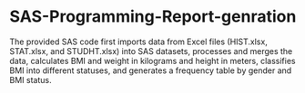 # SAS-Programming-Report-genration
The provided SAS code first imports data from Excel files (HIST.xlsx, STAT.xlsx, and STUDHT.xlsx) into SAS datasets, processes and merges the data, calculates BMI and weight in kilograms and height in meters, classifies BMI into different statuses, and generates a frequency table by gender and BMI status.
